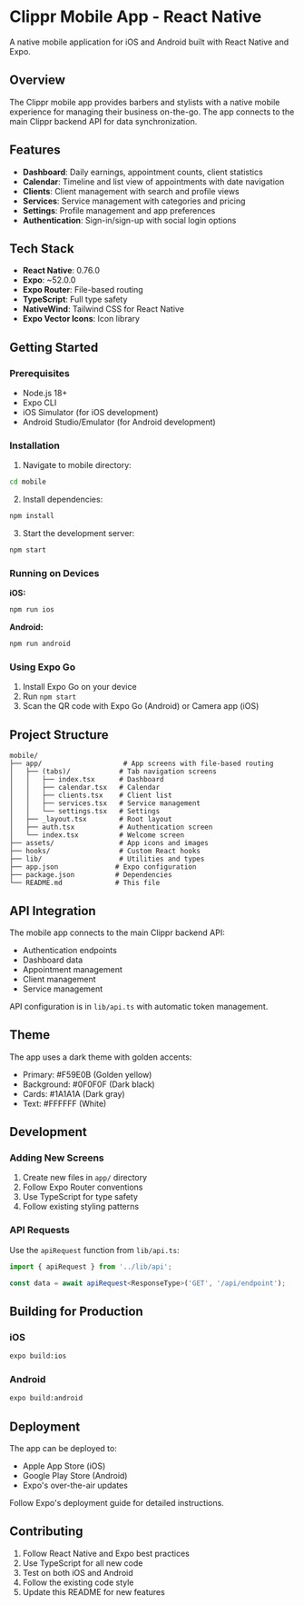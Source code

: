 # Clippr Mobile App - React Native

A native mobile application for iOS and Android built with React Native and Expo.

## Overview

The Clippr mobile app provides barbers and stylists with a native mobile experience for managing their business on-the-go. The app connects to the main Clippr backend API for data synchronization.

## Features

- **Dashboard**: Daily earnings, appointment counts, client statistics
- **Calendar**: Timeline and list view of appointments with date navigation
- **Clients**: Client management with search and profile views
- **Services**: Service management with categories and pricing
- **Settings**: Profile management and app preferences
- **Authentication**: Sign-in/sign-up with social login options

## Tech Stack

- **React Native**: 0.76.0
- **Expo**: ~52.0.0
- **Expo Router**: File-based routing
- **TypeScript**: Full type safety
- **NativeWind**: Tailwind CSS for React Native
- **Expo Vector Icons**: Icon library

## Getting Started

### Prerequisites

- Node.js 18+
- Expo CLI
- iOS Simulator (for iOS development)
- Android Studio/Emulator (for Android development)

### Installation

1. Navigate to mobile directory:
```bash
cd mobile
```

2. Install dependencies:
```bash
npm install
```

3. Start the development server:
```bash
npm start
```

### Running on Devices

**iOS:**
```bash
npm run ios
```

**Android:**
```bash
npm run android
```

### Using Expo Go

1. Install Expo Go on your device
2. Run `npm start` 
3. Scan the QR code with Expo Go (Android) or Camera app (iOS)

## Project Structure

```
mobile/
├── app/                    # App screens with file-based routing
│   ├── (tabs)/            # Tab navigation screens
│   │   ├── index.tsx      # Dashboard
│   │   ├── calendar.tsx   # Calendar
│   │   ├── clients.tsx    # Client list
│   │   ├── services.tsx   # Service management
│   │   └── settings.tsx   # Settings
│   ├── _layout.tsx        # Root layout
│   ├── auth.tsx           # Authentication screen
│   └── index.tsx          # Welcome screen
├── assets/                # App icons and images
├── hooks/                 # Custom React hooks
├── lib/                   # Utilities and types
├── app.json              # Expo configuration
├── package.json          # Dependencies
└── README.md             # This file
```

## API Integration

The mobile app connects to the main Clippr backend API:
- Authentication endpoints
- Dashboard data
- Appointment management
- Client management
- Service management

API configuration is in `lib/api.ts` with automatic token management.

## Theme

The app uses a dark theme with golden accents:
- Primary: #F59E0B (Golden yellow)
- Background: #0F0F0F (Dark black)
- Cards: #1A1A1A (Dark gray)
- Text: #FFFFFF (White)

## Development

### Adding New Screens

1. Create new files in `app/` directory
2. Follow Expo Router conventions
3. Use TypeScript for type safety
4. Follow existing styling patterns

### API Requests

Use the `apiRequest` function from `lib/api.ts`:
```typescript
import { apiRequest } from '../lib/api';

const data = await apiRequest<ResponseType>('GET', '/api/endpoint');
```

## Building for Production

### iOS
```bash
expo build:ios
```

### Android
```bash
expo build:android
```

## Deployment

The app can be deployed to:
- Apple App Store (iOS)
- Google Play Store (Android)
- Expo's over-the-air updates

Follow Expo's deployment guide for detailed instructions.

## Contributing

1. Follow React Native and Expo best practices
2. Use TypeScript for all new code
3. Test on both iOS and Android
4. Follow the existing code style
5. Update this README for new features